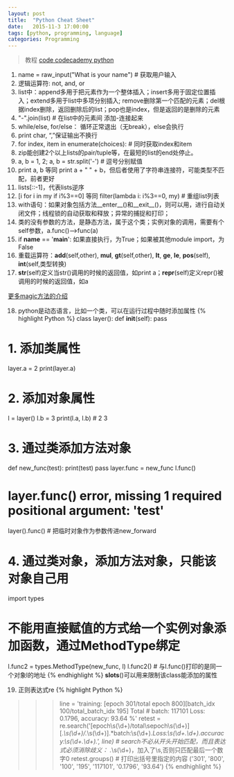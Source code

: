 ```yaml
---
layout: post
title:  "Python Cheat Sheet"
date:   2015-11-3 17:00:00
tags: [python, programming, language]
categories: Programming
---
```


> 教程  [code codecademy python][link] 

[link]: https://www.codecademy.com/learn/python

1. name = raw_input("What is your name")   # 获取用户输入
2. 逻辑运算符: not, and, or
3. list中：append多用于把元素作为一个整体插入；insert多用于固定位置插入；extend多用于list中多项分别插入;
   remove删除第一个匹配的元素；del根据index删除，返回删除后的list；pop也是index，但是返回的是删除的元素
4. "-".join(list)  # 在list中的元素间 添加-连接起来
5. while/else, for/else： 循环正常退出（无break），else会执行
6. print char, “,”保证输出不换行
7. for index, item in enumerate(choices): # 同时获取index和item
8. zip能创建2个以上lists的pair/tuple等，在最短的list的end处停止。
9. a, b = 1, 2;  a, b = str.split('-') # 逗号分别赋值
10. print a, b 等同 print a + " " + b，但后者使用了字符串连接符，可能类型不匹配，前者更好
11. lists[::-1]，代表lists逆序
12. [i for i in my if i%3==0] 等同 filter(lambda i: i%3==0, my)  # 重组list列表
13. with语句：如果对象包括方法__enter__()和__exit__()，则可以用，进行自动关闭文件；线程锁的自动获取和释放；异常的捕捉和打印；
14. 类的没有参数的方法，是静态方法，属于这个类；实例对象的调用，需要有个self参数，a.func()-->func(a)
15. if __name__ == '__main__':  如果直接执行，为True；如果被其他module import，为False
16. 重载运算符：__add__(self,other), __mul__, __gt__(self,other), __lt__, __ge__, __le__, __pos__(self), __int__(self,类型转换)
17. __str__(self)定义当str()调用的时候的返回值，如print a；__repr__(self)定义repr()被调用的时候的返回值，如a

[更多magic方法的介绍](http://pycoders-weekly-chinese.readthedocs.io/en/latest/issue6/a-guide-to-pythons-magic-methods.html)

18. python是动态语言，比如一个类，可以在运行过程中随时添加属性
{% highlight Python %}
class layer():
    def __init__(self):
        pass
# 1. 添加类属性
layer.a = 2
print(layer.a)
# 2. 添加对象属性
l = layer()
l.b = 3
print(l.a, l.b) # 2 3
# 3. 通过类添加方法对象
def new_func(test):
    print(test)
    pass
layer.func = new_func
l.func()
# layer.func()  error, missing 1 required positional argument: 'test'
layer().func()  # 把临时对象作为参数传进new_forward
# 4. 通过类对象，添加方法对象，只能该对象自己用
import types
# 不能用直接赋值的方式给一个实例对象添加函数，通过MethodType绑定
l.func2 = types.MethodType(new_func, l)
l.func2()  # 与l.func()打印的是同一个对象l的地址
{% endhighlight %}
__slots__()可以用来限制该class能添加的属性

19. 正则表达式re
{% highlight Python %}
>>> line = 'training:  [epoch 301/total epoch 800][batch_idx 100/total_batch_idx 195]  Total #    batch: 117101    Loss: 0.1796, accuracy: 93.64 %'
>>> retest = re.search('\[epoch\s(\d+)\/total\sepoch\s(\d+)\]\[.*\s(\d+)\/.*\s(\d+)\].*batch:\s(\d+).*Loss:\s(\d+\.\d+).*accuracy:\s(\d+\.\d+).*', line)  # search不必从开头开始匹配，而且表达式必须消除歧义： .*\s(\d+)，加入了\s,否则只匹配最后一个数字0
>>> retest.groups()  # 打印出括号里指定的内容
('301', '800', '100', '195', '117101', '0.1796', '93.64')
{% endhighlight %}
